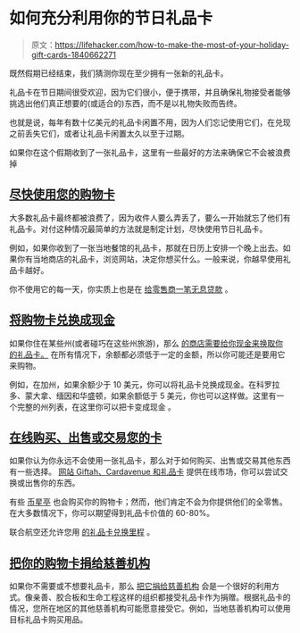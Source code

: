 # 如何充分利用你的节日礼品卡

> 原文：<https://lifehacker.com/how-to-make-the-most-of-your-holiday-gift-cards-1840662271>

既然假期已经结束，我们猜测你现在至少拥有一张新的礼品卡。



礼品卡在节日期间很受欢迎，因为它们很小，便于携带，并且确保礼物接受者能够挑选出他们真正想要的(或适合的)东西，而不是以礼物失败而告终。

也就是说，每年有数十亿美元的礼品卡闲置不用，因为人们忘记使用它们，在兑现之前丢失它们，或者让礼品卡闲置太久以至于过期。

如果你在这个假期收到了一张礼品卡，这里有一些最好的方法来确保它不会被浪费掉

## [尽快使用您的购物卡](https://twocents.lifehacker.com/use-your-gift-cards-asap-1837579213)

大多数礼品卡最终都被浪费了，因为收件人要么弄丢了，要么一开始就忘了他们有礼品卡。对付这种情况最简单的方法就是制定计划，尽快使用节日礼品卡。

例如，如果你收到了一张当地餐馆的礼品卡，那就在日历上安排一个晚上出去。如果你有当地商店的礼品卡，浏览网站，决定你想买什么。一般来说，你越早使用礼品卡越好。

你不使用它的每一天，你实质上也是在 [给零售商一笔无息贷款](https://twocents.lifehacker.com/use-your-gift-cards-asap-1837579213) 。

## [将购物卡兑换成现金](https://twocents.lifehacker.com/stores-in-these-states-must-give-you-cash-for-your-gift-1831488224)

如果你住在某些州(或者碰巧在这些州旅游)，那么 [的商店需要给你现金来换取你的礼品卡。](https://twocents.lifehacker.com/stores-in-these-states-must-give-you-cash-for-your-gift-1831488224) 在所有情况下，余额都必须低于一定的金额，所以你可能还是要用它来购物。

例如，在加州，如果余额少于 10 美元，你可以将礼品卡兑换成现金。在科罗拉多、蒙大拿、缅因和华盛顿，如果余额低于 5 美元，你也可以这样做。这里有一个完整的州列表，在这里你可以把卡变成现金 。

## [在线购买、出售或交易您的卡](https://lifehacker.com/buy-sell-and-trade-your-unwanted-gift-cards-online-5126005)

如果你认为你永远不会使用一张礼品卡，那么对于如何购买、出售或交易其他东西有一些选择。 [网站 Giftah、Cardavenue 和礼品卡](https://lifehacker.com/buy-sell-and-trade-your-unwanted-gift-cards-online-5126005) 提供在线市场，你可以尝试交换或出售你的东西。

有些 [币星亭](https://lifehacker.com/everything-you-can-do-with-gift-cards-you-don-t-want-1790570272) 也会购买你的购物卡；然而，他们肯定不会为你提供他们的全零售。在大多数情况下，你可以期望得到礼品卡价值的 60-80%。

联合航空还允许您用 [的礼品卡兑换里程](https://giftcardexchange.mileageplus.com/) 。

## [把你的购物卡捐给慈善机构](https://lifehacker.com/give-your-unused-unwanted-gift-cards-to-charity-1675376023)

如果你不需要或不想要礼品卡，那么 [把它捐给慈善机构](https://lifehacker.com/give-your-unused-unwanted-gift-cards-to-charity-1675376023) 会是一个很好的利用方式。像亲善、胶合板和生命工程这样的组织都接受礼品卡作为捐赠。根据礼品卡的情况，您所在地区的其他慈善机构可能愿意接受它。例如，当地慈善机构可以使用目标礼品卡购买用品。